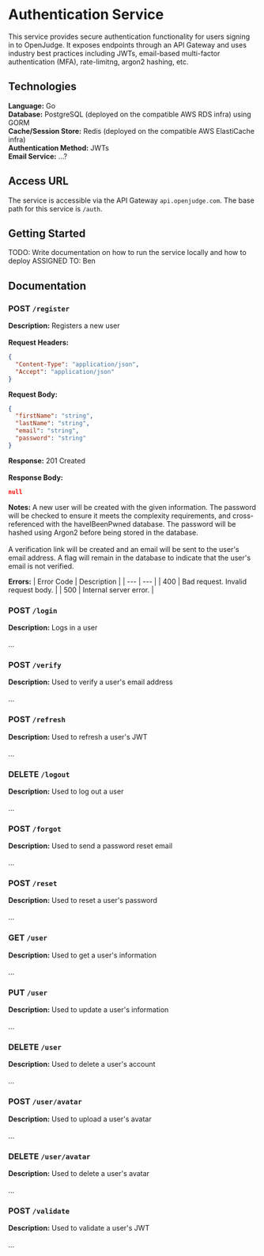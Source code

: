 # Authentication Service

This service provides secure authentication functionality for users signing in to OpenJudge. It 
exposes endpoints through an API Gateway and uses industry best practices including JWTs, 
email-based multi-factor authentication (MFA), rate-limitng, argon2 hashing, etc.

## Technologies

**Language:** Go </br>
**Database:** PostgreSQL (deployed on the compatible AWS RDS infra) using GORM </br>
**Cache/Session Store:** Redis (deployed on the compatible AWS ElastiCache infra) </br>
**Authentication Method:** JWTs </br>
**Email Service:** ...?

## Access URL

The service is accessible via the API Gateway `api.openjudge.com`. The base path for this service
is `/auth`.

## Getting Started

TODO: Write documentation on how to run the service locally and how to deploy
ASSIGNED TO: Ben

## Documentation

### POST `/register` 

**Description:** Registers a new user </br></br>
**Request Headers:** 
```json
{
  "Content-Type": "application/json",
  "Accept": "application/json"
}
```
**Request Body:** 
```json
{
  "firstName": "string",
  "lastName": "string",
  "email": "string",
  "password": "string"
}
```
**Response:** 201 Created </br></br>
**Response Body:** 
```json
null
```
**Notes:** A new user will be created with the given information. The password will be checked to 
ensure it meets the complexity requirements, and cross-referenced with the haveIBeenPwned database. 
The password will be hashed using Argon2 before being stored in the database. 
</br> </br> 
A verification link will be created and an email will be sent to the user's email address. A flag 
will remain in the database to indicate that the user's email is not verified. </br>

**Errors:**
| Error Code | Description |
| --- | --- |
| 400 | Bad request. Invalid request body. |
| 500 | Internal server error. |


### POST `/login` 

**Description:** Logs in a user </br></br>
...

### POST `/verify` 

**Description:** Used to verify a user's email address </br></br>
...

### POST `/refresh` 

**Description:** Used to refresh a user's JWT </br></br>
...

### DELETE `/logout` 

**Description:** Used to log out a user </br></br>
...

### POST `/forgot` 

**Description:** Used to send a password reset email </br></br>
...

### POST `/reset` 

**Description:** Used to reset a user's password </br></br>
...

### GET `/user`

**Description:** Used to get a user's information </br></br>
...

### PUT `/user`

**Description:** Used to update a user's information </br></br>
...

### DELETE `/user`

**Description:** Used to delete a user's account </br></br>
...

### POST `/user/avatar`

**Description:** Used to upload a user's avatar </br></br>
...

### DELETE `/user/avatar`

**Description:** Used to delete a user's avatar </br></br>
...

### POST `/validate`

**Description:** Used to validate a user's JWT </br></br>
...